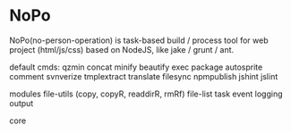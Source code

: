 NoPo
====

NoPo(no-person-operation) is task-based build / process tool for web project (html/js/css) based on NodeJS, like jake / grunt / ant.

default cmds:
qzmin
concat
minify
beautify
exec
package
autosprite
comment
svnverize
tmplextract
translate
filesync
npmpublish
jshint
jslint



modules
file-utils (copy, copyR, readdirR, rmRf)
file-list
task
event
logging
output

core


